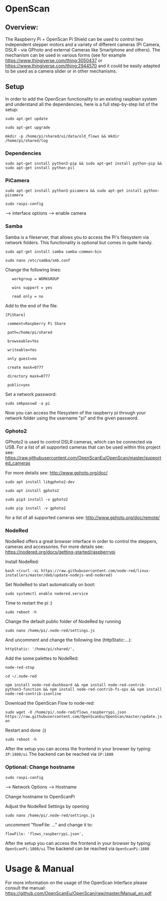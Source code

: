 # OpenScan

## Overview:
The Raspberry Pi + OpenScan Pi Shield can be used to control two independent stepper motors and a variety of different cameras (Pi Camera, DSLR - via GPhoto and external Cameras like Smartphone and others). The mechanism can be used in various forms (see for example https://www.thingiverse.com/thing:3050437 or https://www.thingiverse.com/thing:2944570 and it could be easily adapted to be used as a camera slider or in other mechanisms.

## Setup
In order to add the OpenScan functionality to an existing raspbian system and understand all the dependencies, here is a full step-by-step list of the setup:

`sudo apt-get update`

`sudo apt-get upgrade`

`mkdir -p /home/pi/shared/ui/data/old_flows && mkdir /home/pi/shared/log`

### Dependencies

`sudo apt-get install python3-pip && sudo apt-get install python-pip && sudo apt-get install python-pil`

### PiCamera

`sudo apt-get install python3-picamera && sudo apt-get install python-picamera`

`sudo raspi-config`

--> interface options --> enable camera

### Samba

Samba is a fileserver, that allows you to access the Pi's filesystem via network folders. This functionality is optional but comes in quite handy.

`sudo apt-get install samba samba-common-bin`

`sudo nano /etc/samba/smb.conf`

Change the following lines:

`	workgroup = WORKGROUP`

`	wins support = yes`
  
`	read only = no`

Add to the end of the file:

`[PiShare]`

` comment=Raspberry Pi Share`
 
` path=/home/pi/shared`
 
` browseable=Yes`
 
` writeable=Yes`
 
` only guest=no`
 
` create mask=0777`
 
` directory mask=0777`
 
` public=yes`

Set a network password:

`sudo smbpasswd -a pi`

Now you can access the filesystem of the raspberry pi through your network folder using the username "pi" and the given password.

### Gphoto2

GPhoto2 is used to control DSLR cameras, which can be connected via USB. For a list of all supported cameras that can be used within this project see: https://raw.githubusercontent.com/OpenScanEu/OpenScan/master/supported_cameras

For more details see: http://www.gphoto.org/doc/

`sudo apt install libgphoto2-dev `

`sudo apt install gphoto2`

`sudo pip3 install -v gphoto2`

`sudo pip install -v gphoto2`

for a list of all supported cameras see: http://www.gphoto.org/doc/remote/

### NodeRed

NodeRed offers a great browser interface in order to control the steppers, cameras and accessories.
For more details see: https://nodered.org/docs/getting-started/raspberrypi

Install NodeRed:

`bash <(curl -sL https://raw.githubusercontent.com/node-red/linux-installers/master/deb/update-nodejs-and-nodered)`

Set NodeRed to start automatically on boot:

`sudo systemctl enable nodered.service`

Time to restart the pi :)

`sudo reboot -h`

Change the default public folder of NodeRed by running

`sudo nano /home/pi/.node-red/settings.js`

And uncomment and change the following line (httpStatic:...):

`httpStatic: '/home/pi/shared/',`

Add the some palettes to NodeRed:

`node-red-stop`

`cd ~/.node-red`

`npm install node-red-dashboard && npm install node-red-contrib-python3-function && npm install node-red-contrib-fs-ops && npm install node-red-contrib-isonline`

Download the OpenScan Flow to node-red:

`sudo wget -O /home/pi/.node-red/flows_raspberrypi.json https://raw.githubusercontent.com/OpenScanEu/OpenScan/master/update.json`

Restart and done :))

`sudo reboot -h`

After the setup you can access the frontend in your browser by typing: `IP:1880/ui`
The backend can be reached via `IP:1880`

### Optional: Change hostname

`sudo raspi-config`

--> Network Options --> Hostname

Change hostname to OpenScanPi

Adjust the NodeRed Settings by opening

`sudo nano /home/pi/.node-red/settings.js`

uncomment "flowFile: ..." and change it to:

`flowFile: 'flows_raspberrypi.json',`

After the setup you can access the frontend in your browser by typing: `OpenScanPi:1880/ui`
The backend can be reached via `OpenScanPi:1880`

# Usage & Manual

For more information on the usage of the OpenScan Interface please consult the manual: https://github.com/OpenScanEu/OpenScan/raw/master/Manual_en.pdf
